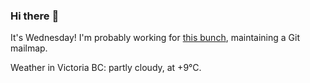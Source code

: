 ### Hi there :wave:

It's Wednesday! I'm probably working for [this bunch](https://github.com/kohofinancial), maintaining a Git mailmap.

Weather in Victoria BC: partly cloudy, at +9°C.
